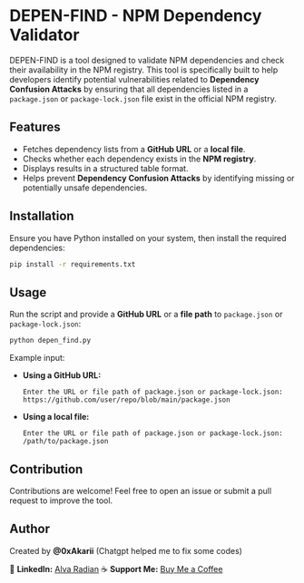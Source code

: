 # DEPEN-FIND - NPM Dependency Validator

DEPEN-FIND is a tool designed to validate NPM dependencies and check their availability in the NPM registry. This tool is specifically built to help developers identify potential vulnerabilities related to **Dependency Confusion Attacks** by ensuring that all dependencies listed in a `package.json` or `package-lock.json` file exist in the official NPM registry.

## Features
- Fetches dependency lists from a **GitHub URL** or a **local file**.
- Checks whether each dependency exists in the **NPM registry**.
- Displays results in a structured table format.
- Helps prevent **Dependency Confusion Attacks** by identifying missing or potentially unsafe dependencies.

## Installation
Ensure you have Python installed on your system, then install the required dependencies:

```sh
pip install -r requirements.txt
```

## Usage
Run the script and provide a **GitHub URL** or a **file path** to `package.json` or `package-lock.json`:

```sh
python depen_find.py
```

Example input:

- **Using a GitHub URL:**
  ```
  Enter the URL or file path of package.json or package-lock.json: https://github.com/user/repo/blob/main/package.json
  ```
- **Using a local file:**
  ```
  Enter the URL or file path of package.json or package-lock.json: /path/to/package.json
  ```

## Contribution
Contributions are welcome! Feel free to open an issue or submit a pull request to improve the tool.

## Author
Created by **@0xAkarii** (Chatgpt helped me to fix some codes)

🔗 **LinkedIn:** [Alva Radian](https://www.linkedin.com/in/alva-radian)
☕ **Support Me:** [Buy Me a Coffee](https://buymeacoffee.com/0xakarii)


